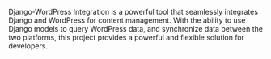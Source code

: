Django-WordPress Integration is a powerful tool that seamlessly integrates Django and WordPress for content management. With the ability to use Django models to query WordPress data, and synchronize data between the two platforms, this project provides a powerful and flexible solution for developers.
